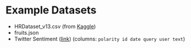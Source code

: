 # Example Datasets

- HRDataset_v13.csv (from [Kaggle](https://www.kaggle.com/rhuebner/human-resources-data-set))
- fruits.json
- Twitter Sentiment ([link](http://help.sentiment140.com/for-students/)) (columns: `polarity id date query user text`)